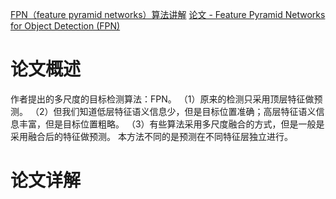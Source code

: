 [FPN（feature pyramid networks）算法讲解](https://blog.csdn.net/u014380165/article/details/72890275)
[论文 - Feature Pyramid Networks for Object Detection (FPN)](https://xmfbit.github.io/2018/04/02/paper-fpn/)

# 论文概述

作者提出的多尺度的目标检测算法：FPN。
（1）原来的检测只采用顶层特征做预测。
（2）但我们知道低层特征语义信息少，但是目标位置准确；高层特征语义信息丰富，但是目标位置粗略。
（3）有些算法采用多尺度融合的方式，但是一般是采用融合后的特征做预测。
本方法不同的是预测在不同特征层独立进行。

# 论文详解

